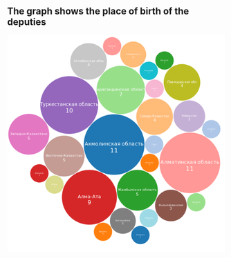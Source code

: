 ## The graph shows the place of birth of the deputies 

![alt text](https://raw.githubusercontent.com/maira1207/data_visualization/main/hw_parlament/result.png)
